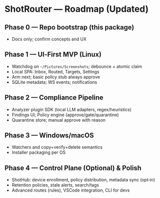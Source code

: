 # ShotRouter — Roadmap (Updated)

## Phase 0 — Repo bootstrap (this package)
- Docs only; confirm concepts and UX

## Phase 1 — UI‑First MVP (Linux)
- Watchdog on `~/Pictures/Screenshots`; debounce + atomic claim
- Local SPA: Inbox, Routed, Targets, Settings
- Arm next; basic policy stub always approve
- SQLite metadata; WS events; notifications

## Phase 2 — Compliance Pipeline
- Analyzer plugin SDK (local LLM adapters, regex/heuristics)
- Findings UI; Policy engine (approve/gate/quarantine)
- Quarantine store; manual approve with reason

## Phase 3 — Windows/macOS
- Watchers and copy+verify+delete semantics
- Installer packaging per OS

## Phase 4 — Control Plane (Optional) & Polish
- ShotHub: device enrollment, policy distribution, metadata sync (opt‑in)
- Retention policies, stale alerts, search/tags
- Advanced routes (rules), VSCode integration, CLI for devs
